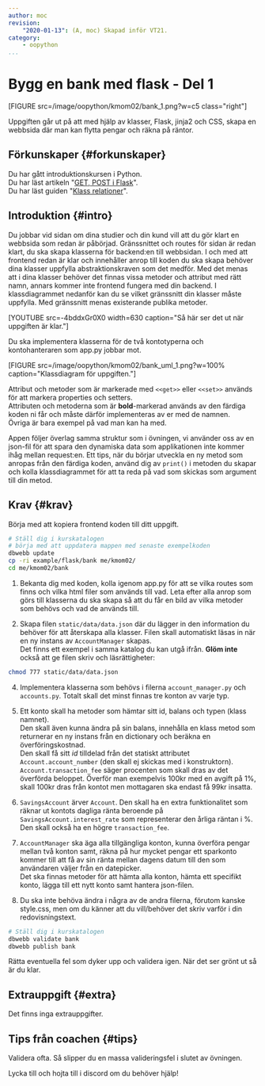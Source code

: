 ```yaml
---
author: moc
revision:
    "2020-01-13": (A, moc) Skapad inför VT21.
category:
    - oopython
...
```

Bygg en bank med flask - Del 1
===================================

[FIGURE src=/image/oopython/kmom02/bank_1.png?w=c5 class="right"]

Uppgiften går ut på att med hjälp av klasser, Flask, jinja2 och CSS, skapa en webbsida där man kan flytta pengar och räkna på räntor.

<!--more-->


Förkunskaper {#forkunskaper}
-----------------------

Du har gått introduktionskursen i Python.  
Du har läst artikeln "[GET, POST i Flask](kunskap/flask-get-post)".  
Du har läst guiden "[Klass relationer](guide/kom-igang-med-objektorienterad-programmering-i-python)".  



Introduktion {#intro}
-----------------------    

Du jobbar vid sidan om dina studier och din kund vill att du gör klart en webbsida som redan är påbörjad. Gränssnittet och routes för sidan är redan klart, du ska skapa klasserna för backend:en till webbsidan. I och med att frontend redan är klar och innehåller anrop till koden du ska skapa behöver dina klasser uppfylla abstraktionskraven som det medför. Med det menas att i dina klasser behöver det finnas vissa metoder och attribut med rätt namn, annars kommer inte frontend fungera med din backend. I klassdiagrammet nedanför kan du se vilket gränssnitt din klasser måste uppfylla. Med gränssnitt menas existerande publika metoder.

[YOUTUBE src=-4bddxGr0X0 width=630 caption="Så här ser det ut när uppgiften är klar."]

Du ska implementera klasserna för de två kontotyperna och kontohanteraren som app.py jobbar mot.

[FIGURE src=/image/oopython/kmom02/bank_uml_1.png?w=100% caption="Klassdiagram för uppgiften."]

Attribut och metoder som är markerade med `<<get>>` eller `<<set>>` används för att markera properties och setters.  
Attributen och metoderna som är **bold**-markerad används av den färdiga koden ni får och måste därför implementeras av er med de namnen.  
Övriga är bara exempel på vad man kan ha med.

<!-- [YOUTUBE src=GBmyT_TntXA width=630 caption="Andreas förklarar klassdiagrammet och koden som ska skrivas."] -->

Appen följer överlag samma struktur som i övningen, vi använder oss av en json-fil för att spara den dynamiska data som applikationen inte kommer ihåg mellan request:en. Ett tips, när du börjar utveckla en ny metod som anropas från den färdiga koden, använd dig av `print()` i metoden du skapar och kolla klassdiagrammet för att ta reda på vad som skickas som argument till din metod.

<!-- [YOUTUBE src=rqfqn29glIo width=630 caption="Hur ska man börja med bank uppgiften?"] -->

Krav {#krav}
-----------------------

Börja med att kopiera frontend koden till ditt uppgift.

```bash
# Ställ dig i kurskatalogen
# börja med att uppdatera mappen med senaste exempelkoden
dbwebb update
cp -ri example/flask/bank me/kmom02/
cd me/kmom02/bank
```

1. Bekanta dig med koden, kolla igenom app.py för att se vilka routes som finns och vilka html filer som används till vad. Leta efter alla anrop som görs till klasserna du ska skapa så att du får en bild av vilka metoder som behövs och vad de används till.

1. Skapa filen `static/data/data.json` där du lägger in den information du behöver för att återskapa alla klasser. Filen skall automatiskt läsas in när en ny instans av `AccountManager` skapas.  
Det finns ett exempel i samma katalog du kan utgå ifrån. **Glöm inte** också att ge filen skriv och läsrättigheter:

```bash
chmod 777 static/data/data.json
```

4. Implementera klasserna som behövs i filerna `account_manager.py` och `accounts.py`. Totalt skall det minst finnas tre konton av varje typ.

1. Ett konto skall ha metoder som hämtar sitt id, balans och typen (klass namnet).  
Den skall även kunna ändra på sin balans, innehålla en klass metod som returnerar en ny instans från en dictionary och beräkna en överföringskostnad.  
Den skall få sitt *id* tilldelad från det statiskt attributet `Account.account_number` (den skall ej skickas med i konstruktorn).  
`Account.transaction_fee` säger procenten som skall dras av det överförda beloppet. Överför man exempelvis 100kr med en avgift på 1%, skall 100kr dras från kontot men mottagaren ska endast få 99kr insatta.

1. `SavingsAccount` ärver `Account`. Den skall ha en extra funktionalitet som räknar ut kontots dagliga ränta beroende på `SavingsAccount.interest_rate` som representerar den årliga räntan i %. Den skall också ha en högre `transaction_fee`.

1. `AccountManager` ska äga alla tillgängliga konton, kunna överföra pengar mellan två konton samt, räkna på hur mycket pengar ett sparkonto kommer till att få av sin ränta mellan dagens datum till den som användaren väljer från en datepicker.  
Det ska finnas metoder för att hämta alla konton, hämta ett specifikt konto, lägga till ett nytt konto samt hantera json-filen.


1. Du ska inte behöva ändra i några av de andra filerna, förutom kanske style.css, men om du känner att du vill/behöver det skriv varför i din redovisningstext.


```bash
# Ställ dig i kurskatalogen
dbwebb validate bank
dbwebb publish bank
```

Rätta eventuella fel som dyker upp och validera igen. När det ser grönt ut så är du klar.



Extrauppgift {#extra}
-----------------------

Det finns inga extrauppgifter.



Tips från coachen {#tips}
-----------------------

Validera ofta. Så slipper du en massa valideringsfel i slutet av övningen.

Lycka till och hojta till i discord om du behöver hjälp!
